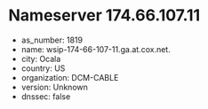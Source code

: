 # Nameserver 174.66.107.11

* as_number: 1819
* name: wsip-174-66-107-11.ga.at.cox.net.
* city: Ocala
* country: US
* organization: DCM-CABLE
* version: Unknown
* dnssec: false
